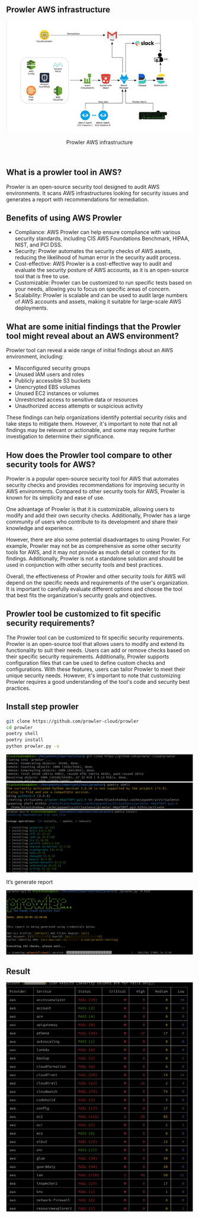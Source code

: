 ## Prowler AWS infrastructure

<img src="1.png" alt="drawing">

<p align="center">Prowler AWS infrastructure</p>      

## What is a prowler tool in AWS?

Prowler is an open-source security tool designed to audit AWS environments. It scans AWS infrastructures looking for security issues and generates a report with recommendations for remediation.

## Benefits of using AWS Prowler
- Compliance: AWS Prowler can help ensure compliance with various security standards, including CIS AWS Foundations Benchmark, HIPAA, NIST, and PCI DSS.
- Security: Prowler automates the security checks of AWS assets, reducing the likelihood of human error in the security audit process.
- Cost-effective: AWS Prowler is a cost-effective way to audit and evaluate the security posture of AWS accounts, as it is an open-source tool that is free to use.
- Customizable: Prowler can be customized to run specific tests based on your needs, allowing you to focus on specific areas of concern.
- Scalability: Prowler is scalable and can be used to audit large numbers of AWS accounts and assets, making it suitable for large-scale AWS deployments.


## What are some initial findings that the Prowler tool might reveal about an AWS environment?

Prowler tool can reveal a wide range of initial findings about an AWS environment, including:

- Misconfigured security groups
- Unused IAM users and roles
- Publicly accessible S3 buckets
- Unencrypted EBS volumes
- Unused EC2 instances or volumes
- Unrestricted access to sensitive data or resources
- Unauthorized access attempts or suspicious activity

These findings can help organizations identify potential security risks and take steps to mitigate them. However, it's important to note that not all findings may be relevant or actionable, and some may require further investigation to determine their significance.

## How does the Prowler tool compare to other security tools for AWS?

Prowler is a popular open-source security tool for AWS that automates security checks and provides recommendations for improving security in AWS environments. Compared to other security tools for AWS, Prowler is known for its simplicity and ease of use.

One advantage of Prowler is that it is customizable, allowing users to modify and add their own security checks. Additionally, Prowler has a large community of users who contribute to its development and share their knowledge and experience.

However, there are also some potential disadvantages to using Prowler. For example, Prowler may not be as comprehensive as some other security tools for AWS, and it may not provide as much detail or context for its findings. Additionally, Prowler is not a standalone solution and should be used in conjunction with other security tools and best practices.

Overall, the effectiveness of Prowler and other security tools for AWS will depend on the specific needs and requirements of the user's organization. It is important to carefully evaluate different options and choose the tool that best fits the organization's security goals and objectives.



## Prowler tool be customized to fit specific security requirements?

The Prowler tool can be customized to fit specific security requirements. Prowler is an open-source tool that allows users to modify and extend its functionality to suit their needs. Users can add or remove checks based on their specific security requirements. Additionally, Prowler supports configuration files that can be used to define custom checks and configurations. With these features, users can tailor Prowler to meet their unique security needs. However, it's important to note that customizing Prowler requires a good understanding of the tool's code and security best practices.


## Install step prowler


```bash                                                                                                                                                                                                                                                                                                                                                                                                                                                            
git clone https://github.com/prowler-cloud/prowler
cd prowler
poetry shell
poetry install
python prowler.py -v
```

<img src="2.png" alt="drawing">


<img src="3.png" alt="drawing">


<img src="4.png" alt="drawing">



It’s generate report 

<img src="5.png" alt="drawing">


## Result 

<img src="6.png" alt="drawing">



